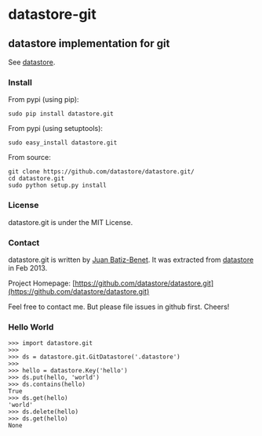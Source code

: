 # datastore-git

## datastore implementation for git

See [datastore](https://github.com/datastore/datastore).


### Install

From pypi (using pip):

    sudo pip install datastore.git

From pypi (using setuptools):

    sudo easy_install datastore.git

From source:

    git clone https://github.com/datastore/datastore.git/
    cd datastore.git
    sudo python setup.py install


### License

datastore.git is under the MIT License.

### Contact

datastore.git is written by [Juan Batiz-Benet](https://github.com/jbenet).
It was extracted from [datastore](https://github.com/datastore/datastore)
in Feb 2013.

Project Homepage:
[https://github.com/datastore/datastore.git](https://github.com/datastore/datastore.git)

Feel free to contact me. But please file issues in github first. Cheers!


### Hello World

    >>> import datastore.git
    >>>
    >>> ds = datastore.git.GitDatastore('.datastore')
    >>>
    >>> hello = datastore.Key('hello')
    >>> ds.put(hello, 'world')
    >>> ds.contains(hello)
    True
    >>> ds.get(hello)
    'world'
    >>> ds.delete(hello)
    >>> ds.get(hello)
    None
